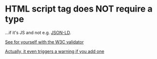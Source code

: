 # HTML script tag does NOT require a type

...if it's JS and not e.g. [JSON-LD](https://json-ld.org/).

[See for yourself with the W3C validator](https://validator.w3.org/nu/?doc=https%3A%2F%2Fcsabapalfi.github.io%2Fscript-type%2Findex.html)

[Actually, it even triggers a warning if you add one](https://validator.w3.org/nu/?doc=https%3A%2F%2Fcsabapalfi.github.io%2Fscript-type%2Fwarnings.html)

